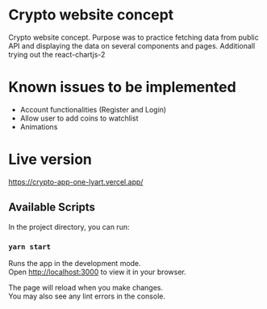 # Crypto website concept

Crypto website concept. Purpose was to practice fetching data from public API and displaying the data on several components and pages. 
Additionall trying out the react-chartjs-2

# Known issues to be implemented

- Account functionalities (Register and Login)
- Allow user to add coins to watchlist
- Animations

# Live version

https://crypto-app-one-lyart.vercel.app/

## Available Scripts

In the project directory, you can run:

### `yarn start`

Runs the app in the development mode.\
Open [http://localhost:3000](http://localhost:3000) to view it in your browser.

The page will reload when you make changes.\
You may also see any lint errors in the console.
